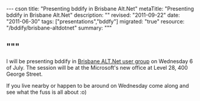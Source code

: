 --- cson
title: "Presenting bddify in Brisbane Alt.Net"
metaTitle: "Presenting bddify in Brisbane Alt.Net"
description: ""
revised: "2011-09-22"
date: "2011-06-30"
tags: ["presentations","bddfy"]
migrated: "true"
resource: "/bddify/brisbane-altdotnet"
summary: """

"""
---
<p>I will be presenting bddify in <a href="http://www.meetup.com/Brisbane-Alt-Net-Group/events/22200941/">Brisbane ALT.Net user group</a> on Wednesday 6 of July. The session will be at the Microsoft's new office at Level 28, 400 George Street.</p>

<p>If you live nearby or happen to be around on Wednesday come along and see what the fuss is all about :o)</p>